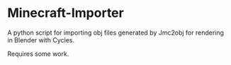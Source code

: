# Minecraft-Importer
A python script for importing obj files generated by Jmc2obj for rendering in Blender with Cycles.

Requires some work.
